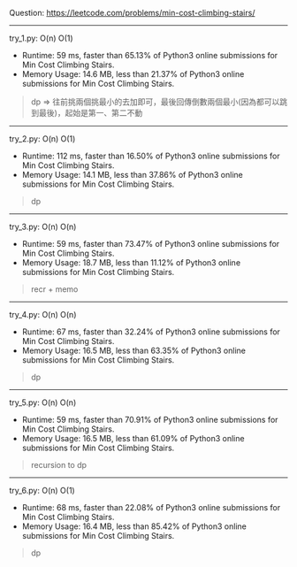 Question: https://leetcode.com/problems/min-cost-climbing-stairs/

---

try_1.py: O(n) O(1)

* Runtime: 59 ms, faster than 65.13% of Python3 online submissions for Min Cost Climbing Stairs.
* Memory Usage: 14.6 MB, less than 21.37% of Python3 online submissions for Min Cost Climbing Stairs.

> dp => 往前挑兩個挑最小的去加即可，最後回傳倒數兩個最小(因為都可以跳到最後)，起始是第一、第二不動

---

try_2.py: O(n) O(1)

* Runtime: 112 ms, faster than 16.50% of Python3 online submissions for Min Cost Climbing Stairs.
* Memory Usage: 14.1 MB, less than 37.86% of Python3 online submissions for Min Cost Climbing Stairs.

> dp

---

try_3.py: O(n) O(n)

* Runtime: 59 ms, faster than 73.47% of Python3 online submissions for Min Cost Climbing Stairs.
* Memory Usage: 18.7 MB, less than 11.12% of Python3 online submissions for Min Cost Climbing Stairs.

> recr + memo

---

try_4.py: O(n) O(n)

* Runtime: 67 ms, faster than 32.24% of Python3 online submissions for Min Cost Climbing Stairs.
* Memory Usage: 16.5 MB, less than 63.35% of Python3 online submissions for Min Cost Climbing Stairs.

> dp

---

try_5.py: O(n) O(n)

* Runtime: 59 ms, faster than 70.91% of Python3 online submissions for Min Cost Climbing Stairs.
* Memory Usage: 16.5 MB, less than 61.09% of Python3 online submissions for Min Cost Climbing Stairs.

> recursion to dp

---

try_6.py: O(n) O(1)

* Runtime: 68 ms, faster than 22.08% of Python3 online submissions for Min Cost Climbing Stairs.
* Memory Usage: 16.4 MB, less than 85.42% of Python3 online submissions for Min Cost Climbing Stairs.

> dp
